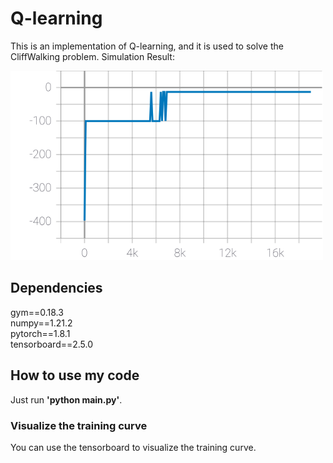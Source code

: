 # Q-learning
This is an implementation of Q-learning, and it is used to solve the CliffWalking problem.
Simulation Result:

<img src="https://github.com/lukas0516/RL_PyTorch/blob/main/1.%20Q-learning/result.svg" width=500/>

## Dependencies
gym==0.18.3  
numpy==1.21.2  
pytorch==1.8.1  
tensorboard==2.5.0

## How to use my code
Just run **'python main.py'**.   
### Visualize the training curve
You can use the tensorboard to visualize the training curve. 

